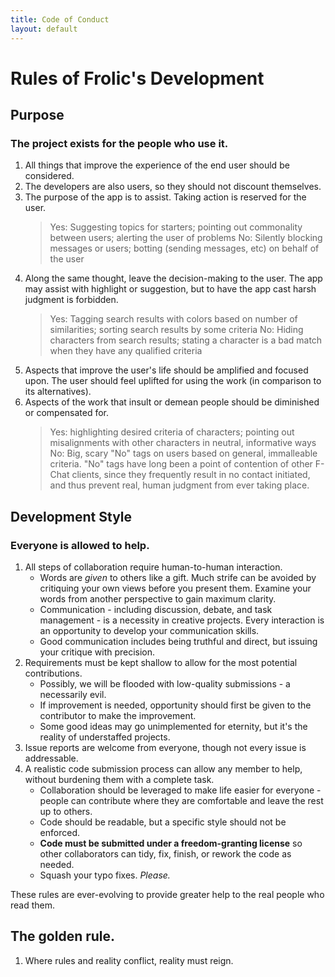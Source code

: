```yaml
---
title: Code of Conduct
layout: default
---
```

# Rules of Frolic's Development
## Purpose
### The project exists for the people who use it.
1. All things that improve the experience of the end user should be considered.
2. The developers are also users, so they should not discount themselves.
3. The purpose of the app is to assist. Taking action is reserved for the user.
   >Yes: Suggesting topics for starters; pointing out commonality between users; alerting the user of problems
   >No: Silently blocking messages or users; botting (sending messages, etc) on behalf of the user
3. Along the same thought, leave the decision-making to the user. The app may assist with highlight or suggestion, but to have the app cast harsh judgment is forbidden.
   >Yes: Tagging search results with colors based on number of similarities; sorting search results by some criteria
   >No: Hiding characters from search results; stating a character is a bad match when they have any qualified criteria
4. Aspects that improve the user's life should be amplified and focused upon. The user should feel uplifted for using the work (in comparison to its alternatives).
5. Aspects of the work that insult or demean people should be diminished or compensated for.
   >Yes: highlighting desired criteria of characters; pointing out misalignments with other characters in neutral, informative ways
   >No: Big, scary "No" tags on users based on general, immalleable criteria. "No" tags have long been a point of contention of other F-Chat clients, since they frequently result in no contact initiated, and thus prevent real, human judgment from ever taking place.

## Development Style
### Everyone is allowed to help.
1.  All steps of collaboration require human-to-human interaction.
    * Words are *given* to others like a gift. Much strife can be avoided by critiquing your own views before you present them. Examine your words from another perspective to gain maximum clarity.
    * Communication - including discussion, debate, and task management - is a necessity in creative projects. Every interaction is an opportunity to develop your communication skills.
    * Good communication includes being truthful and direct, but issuing your critique with precision.
2. Requirements must be kept shallow to allow for the most potential contributions.
    * Possibly, we will be flooded with low-quality submissions - a necessarily evil.
    * If improvement is needed, opportunity should first be given to the contributor to make the improvement.
    * Some good ideas may go unimplemented for eternity, but it's the reality of understaffed projects.
3. Issue reports are welcome from everyone, though not every issue is addressable.
4. A realistic code submission process can allow any member to help, without burdening them with a complete task.
    * Collaboration should be leveraged to make life easier for everyone - people can contribute where they are comfortable and leave the rest up to others.
    * Code should be readable, but a specific style should not be enforced.
    * **Code must be submitted under a freedom-granting license** so other collaborators can tidy, fix, finish, or rework the code as needed.
    * Squash your typo fixes. *Please.*

These rules are ever-evolving to provide greater help to the real people who read them.

## The golden rule.
1. Where rules and reality conflict, reality must reign.

